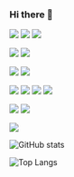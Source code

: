 ### Hi there 👋

[![](https://img.shields.io/badge/OS-macOS-000000?logo=apple&logoColor=white)](https://en.wikipedia.org/wiki/MacOS)
[![](https://img.shields.io/badge/OS-Linux-FCC624?logo=linux&logoColor=white)](https://en.wikipedia.org/wiki/Linux)
[![](https://img.shields.io/badge/OS-Windows-0078D6?logo=windows&logoColor=white)](https://en.wikipedia.org/wiki/Microsoft_Windows)

[![](https://img.shields.io/badge/Editor-VSCode-007ACC?logo=visual-studio-code&logoColor=white)](https://code.visualstudio.com/)
[![](https://img.shields.io/badge/Editor-How%20I%20VSCode-292e39?logo=visual-studio-code&logoColor=white)](https://howivscode.com/yslinear/)

[![](https://img.shields.io/badge/Git-Github-181717?logo=github&logoColor=white)](https://github.com/yslinear/)
[![](https://img.shields.io/badge/Git-Conventional%20Commits-fa6673?logo=git&logoColor=white)](https://www.conventionalcommits.org/)

[![](https://img.shields.io/badge/Skill-PHP-777BB4?logo=php&logoColor=white)](https://www.conventionalcommits.org/)
[![](https://img.shields.io/badge/Skill-JavaScript-F7DF1E?logo=javascript&logoColor=white)](https://www.conventionalcommits.org/)
[![](https://img.shields.io/badge/Skill-MySQL-4479A1?logo=mysql&logoColor=white)](https://www.conventionalcommits.org/)
[![](https://img.shields.io/badge/Skill-Joomla-5091CD?logo=joomla&logoColor=white)](https://www.conventionalcommits.org/)

[![](https://img.shields.io/badge/Learning-Laravel-FF2D20?logo=laravel&logoColor=white)](https://www.conventionalcommits.org/)
[![](https://img.shields.io/badge/Learning-Vue.js-4FC08D?logo=vue.js&logoColor=white)](https://www.conventionalcommits.org/)

[![](https://img.shields.io/badge/Game%20Console-Nintendo%20Switch-E60012?logo=nintendo-switch&logoColor=white)](https://www.nintendo.com/switch/)

![GitHub stats](https://github-readme-stats.vercel.app/api?username=yslinear&hide=stars&show_icons=true)

![Top Langs](https://github-readme-stats.vercel.app/api/top-langs/?username=yslinear)
